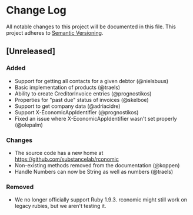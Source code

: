 # Change Log

All notable changes to this project will be documented in this file.
This project adheres to [Semantic Versioning](http://semver.org/).

## [Unreleased]

### Added

* Support for getting all contacts for a given debtor (@nielsbuus)
* Basic implementation of products (@traels)
* Ability to create CreditorInvoice entries (@prognostikos)
* Properties for "past due" status of invoices (@skelboe)
* Support to get company data (@adriacidre)
* Support X-EconomicAppIdentifier (@prognostikos)
* Fixed an issue where X-EconomicAppIdentifier wasn't set properly (@olepalm)

### Changes

* The source code has a new home at https://github.com/substancelab/rconomic
* Non-existing methods removed from the documentation (@koppen)
* Handle Numbers can now be String as well as numbers (@traels)

### Removed

* We no longer officially support Ruby 1.9.3. rconomic might still work on
  legacy rubies, but we aren't testing it.

